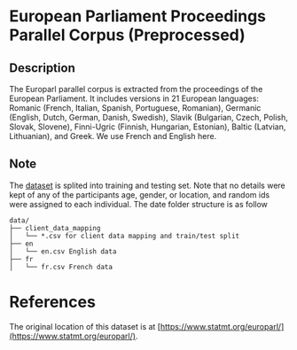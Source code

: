 # European Parliament Proceedings Parallel Corpus (Preprocessed)

## Description

The Europarl parallel corpus is extracted from the proceedings of the European Parliament. It includes versions in 21 European languages: Romanic (French, Italian, Spanish, Portuguese, Romanian), Germanic (English, Dutch, German, Danish, Swedish), Slavik (Bulgarian, Czech, Polish, Slovak, Slovene), Finni-Ugric (Finnish, Hungarian, Estonian), Baltic (Latvian, Lithuanian), and Greek. We use French and English here.

## Note

The [dataset]() is splited into training and testing set. Note that no details were kept of any of the participants age, gender, or location, and random ids were assigned to each individual. The date folder structure is as follow
```
data/
├── client_data_mapping
│   └── *.csv for client data mapping and train/test split
├── en
│   └── en.csv English data
├── fr
│   └── fr.csv French data
```

# References
The original location of this dataset is at
[https://www.statmt.org/europarl/](https://www.statmt.org/europarl/).